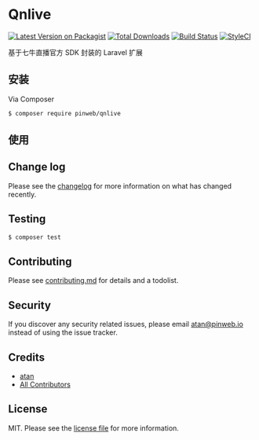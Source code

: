 # Qnlive

[![Latest Version on Packagist][ico-version]][link-packagist]
[![Total Downloads][ico-downloads]][link-downloads]
[![Build Status][ico-travis]][link-travis]
[![StyleCI][ico-styleci]][link-styleci]

基于七牛直播官方 SDK 封装的 Laravel 扩展

## 安装

Via Composer

```bash
$ composer require pinweb/qnlive
```

## 使用

## Change log

Please see the [changelog](changelog.md) for more information on what has changed recently.

## Testing

```bash
$ composer test
```

## Contributing

Please see [contributing.md](contributing.md) for details and a todolist.

## Security

If you discover any security related issues, please email atan@pinweb.io instead of using the issue tracker.

## Credits

-   [atan][link-author]
-   [All Contributors][link-contributors]

## License

MIT. Please see the [license file](license.md) for more information.

[ico-version]: https://img.shields.io/packagist/v/pinweb/qnlive.svg?style=flat-square
[ico-downloads]: https://img.shields.io/packagist/dt/pinweb/qnlive.svg?style=flat-square
[ico-travis]: https://img.shields.io/travis/pinweb/qnlive/master.svg?style=flat-square
[ico-styleci]: https://styleci.io/repos/12345678/shield
[link-packagist]: https://packagist.org/packages/pinweb/qnlive
[link-downloads]: https://packagist.org/packages/pinweb/qnlive
[link-travis]: https://travis-ci.org/pinweb/qnlive
[link-styleci]: https://styleci.io/repos/12345678
[link-author]: https://github.com/pinweb
[link-contributors]: ../../contributors
